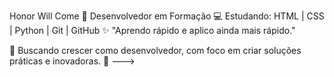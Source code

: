 Honor Will Come
🚀 Desenvolvedor em Formação
💻 Estudando: HTML | CSS | Python | Git | GitHub
✨ "Aprendo rápido e aplico ainda mais rápido."

🌟 Buscando crescer como desenvolvedor, com foco em criar soluções práticas e inovadoras. 🚀
--->
